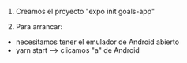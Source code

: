 1. Creamos el proyecto "expo init goals-app"

2. Para arrancar:
- necesitamos tener el emulador de Android abierto
- yarn start --> clicamos "a" de Android
